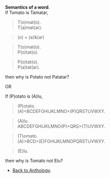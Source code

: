 **Semantics of a word**.  
If Tomato is Tamatar,  

> T(o)mat(o).  
> T(a)mat(ar).  

> (o) = (a)&(ar)  

> T(o)mat(o).  
> P(o)tat(o).  

> P(o)tat(o).  
> P(a)tat(ar).  

then why is Potato not Patatar?  

OR  

If (P)otato is (A)lu,  

> (P)otato.  
> (A)<BCDEFGHIJKLMNO<(P)QRSTUVWXY.  

> (A)lu.  
> ABCDEFGHIJKLMNO(P)>QRS>(T)UVWXY.  

> (T)omato.  
> (A)>BCD>(E)FGHIJKLMNOPQRSTUVWXY.  

> (E)lu.  

then why is Tomato not Elu?  

- <a href="https://kushalsamant.github.io/anthology.html">Back to Anthology</a>.  